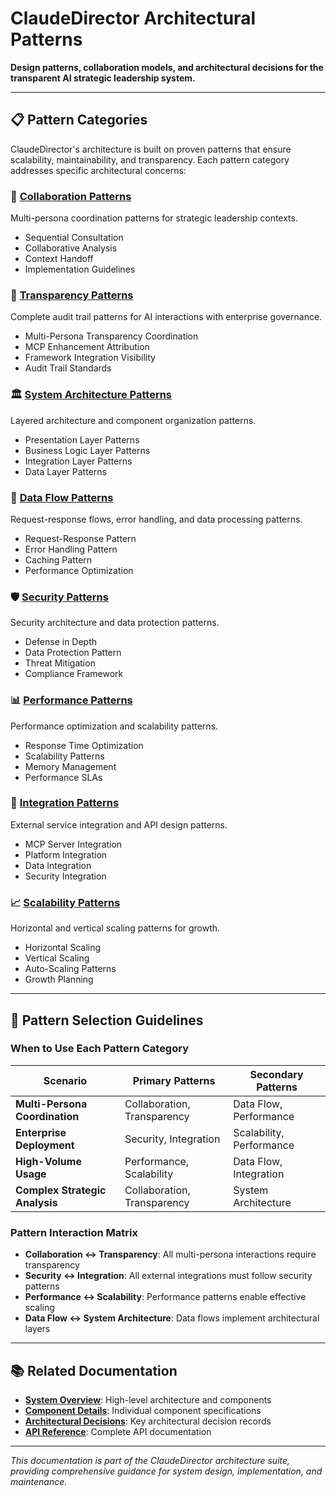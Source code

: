 # ClaudeDirector Architectural Patterns

**Design patterns, collaboration models, and architectural decisions for the transparent AI strategic leadership system.**

---

## 📋 **Pattern Categories**

ClaudeDirector's architecture is built on proven patterns that ensure scalability, maintainability, and transparency. Each pattern category addresses specific architectural concerns:

### 🤝 **[Collaboration Patterns](patterns/COLLABORATION_PATTERNS.md)**
Multi-persona coordination patterns for strategic leadership contexts.
- Sequential Consultation
- Collaborative Analysis
- Context Handoff
- Implementation Guidelines

### 🔧 **[Transparency Patterns](patterns/TRANSPARENCY_PATTERNS.md)**
Complete audit trail patterns for AI interactions with enterprise governance.
- Multi-Persona Transparency Coordination
- MCP Enhancement Attribution
- Framework Integration Visibility
- Audit Trail Standards

### 🏛️ **[System Architecture Patterns](patterns/SYSTEM_ARCHITECTURE_PATTERNS.md)**
Layered architecture and component organization patterns.
- Presentation Layer Patterns
- Business Logic Layer Patterns
- Integration Layer Patterns
- Data Layer Patterns

### 🔄 **[Data Flow Patterns](patterns/DATA_FLOW_PATTERNS.md)**
Request-response flows, error handling, and data processing patterns.
- Request-Response Pattern
- Error Handling Pattern
- Caching Pattern
- Performance Optimization

### 🛡️ **[Security Patterns](patterns/SECURITY_PATTERNS.md)**
Security architecture and data protection patterns.
- Defense in Depth
- Data Protection Pattern
- Threat Mitigation
- Compliance Framework

### 📊 **[Performance Patterns](patterns/PERFORMANCE_PATTERNS.md)**
Performance optimization and scalability patterns.
- Response Time Optimization
- Scalability Patterns
- Memory Management
- Performance SLAs

### 🔧 **[Integration Patterns](patterns/INTEGRATION_PATTERNS.md)**
External service integration and API design patterns.
- MCP Server Integration
- Platform Integration
- Data Integration
- Security Integration

### 📈 **[Scalability Patterns](patterns/SCALABILITY_PATTERNS.md)**
Horizontal and vertical scaling patterns for growth.
- Horizontal Scaling
- Vertical Scaling
- Auto-Scaling Patterns
- Growth Planning

---

## 🎯 **Pattern Selection Guidelines**

### **When to Use Each Pattern Category**

| Scenario | Primary Patterns | Secondary Patterns |
|----------|------------------|-------------------|
| **Multi-Persona Coordination** | Collaboration, Transparency | Data Flow, Performance |
| **Enterprise Deployment** | Security, Integration | Scalability, Performance |
| **High-Volume Usage** | Performance, Scalability | Data Flow, Integration |
| **Complex Strategic Analysis** | Collaboration, Transparency | System Architecture |

### **Pattern Interaction Matrix**

- **Collaboration ↔ Transparency**: All multi-persona interactions require transparency
- **Security ↔ Integration**: All external integrations must follow security patterns
- **Performance ↔ Scalability**: Performance patterns enable effective scaling
- **Data Flow ↔ System Architecture**: Data flows implement architectural layers

---

## 📚 **Related Documentation**

- **[System Overview](OVERVIEW.md)**: High-level architecture and components
- **[Component Details](COMPONENTS.md)**: Individual component specifications
- **[Architectural Decisions](DECISIONS.md)**: Key architectural decision records
- **[API Reference](../reference/API_REFERENCE.md)**: Complete API documentation

---

*This documentation is part of the ClaudeDirector architecture suite, providing comprehensive guidance for system design, implementation, and maintenance.*
